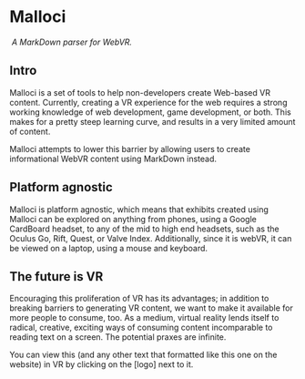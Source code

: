 # Malloci
​
*A MarkDown parser for WebVR.*
​
## Intro
Malloci is a set of tools to help non-developers create Web-based VR content. Currently, creating a VR experience for the web requires a strong working knowledge of web development, game development, or both. This makes for a pretty steep learning curve, and results in a very limited amount of content.
​

Malloci attempts to lower this barrier by allowing users to create informational WebVR content using MarkDown instead.

## Platform agnostic
Malloci is platform agnostic, which means that exhibits created using Malloci can be explored on anything from phones, using a Google CardBoard headset, to any of the mid to high end headsets, such as the Oculus Go, Rift, Quest, or Valve Index. Additionally, since it is webVR, it can be viewed on a laptop, using a mouse and keyboard.
​
## The future is VR
Encouraging this proliferation of VR has its advantages; in addition to breaking barriers to generating VR content, we want to make it available for more people to consume, too. As a medium, virtual reality lends itself to radical, creative, exciting ways of consuming content incomparable to reading text on a screen. The potential praxes are infinite.

You can view this (and any other text that formatted like this one on the website) in VR by clicking on the [logo] next to it.